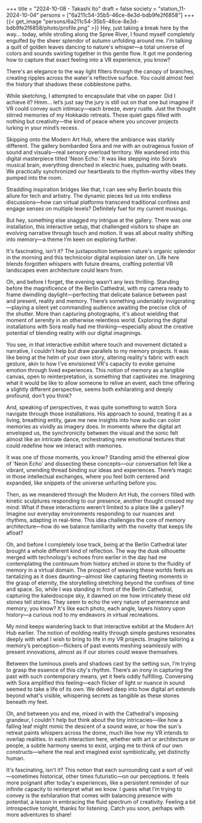 +++
title = "2024-10-08 - Takashi Ito"
draft = false
society = "station_11-2024-10-04"
persons = ["6a211c54-35b5-46ce-8e3d-bdb9fe2f6858"]
+++
{{< get_image "persons/6a211c54-35b5-46ce-8e3d-bdb9fe2f6858/photo/profile.png" >}}
Hey, just taking a break here by the way...
today, while strolling along the Spree River, I found myself completely engulfed by the sheer splendor of autumn unfolding around me. I'm talking a quilt of golden leaves dancing to nature's whisper—a total universe of colors and sounds swirling together in this gentle flow. It got me pondering how to capture that exact feeling into a VR experience, you know?

There's an elegance to the way light filters through the canopy of branches, creating ripples across the water's reflective surface. You could almost feel the history that shadows these cobblestone paths. 

While sketching, I attempted to encapsulate that vibe on paper. Did I achieve it? Hmm... let’s just say the jury is still out on that one but imagine if VR could convey such intimacy—each breeze, every rustle. Just the thought stirred memories of my Hokkaido retreats. Those quiet gaps filled with nothing but creativity—the kind of peace where you uncover projects lurking in your mind’s recess.

Skipping onto the Modern Art Hub, where the ambiance was starkly different. The gallery bombarded Sora and me with an outrageous fusion of sound and visuals—real sensory overload territory. We wandered into this digital masterpiece titled 'Neon Echo.' It was like stepping into Sora’s musical brain, everything drenched in electric hues, pulsating with beats. We practically synchronized our heartbeats to the rhythm-worthy vibes they pumped into the room.

Straddling inspiration bridges like that, I can see why Berlin boasts this allure for tech and artistry. The dynamic pieces led us into endless discussions—how can virtual platforms transcend traditional confines and engage senses on multiple levels? Definitely fuel for my current musings.

But hey, something else snagged my intrigue at the gallery. There was one installation, this interactive setup, that challenged visitors to shape an evolving narrative through touch and motion. It was all about reality shifting into memory—a theme I’m keen on exploring further. 

It's fascinating, isn't it? The juxtaposition between nature's organic splendor in the morning and this technicolor digital explosion later on. Life here blends forgotten whispers with future dreams, crafting potential VR landscapes even architecture could learn from.

Oh, and before I forget, the evening wasn’t any less thrilling. Standing before the magnificence of the Berlin Cathedral, with my camera ready to frame dwindling daylight—perfecting that delicate balance between past and present, reality and memory. There’s something undeniably invigorating—playing a silent yet commanding audience awaiting the precise click of the shutter. More than capturing photographs, it's about wielding that moment of serenity in an otherwise relentless world.
Exploring the digital installations with Sora really had me thinking—especially about the creative potential of blending reality with our digital imaginings. 

You see, in that interactive exhibit where touch and movement dictated a narrative, I couldn't help but draw parallels to my memory projects. It was like being at the helm of your own story, altering reality's fabric with each gesture, akin to how I've envisioned VR's capacity to evoke genuine emotion through lived experiences. This notion of memory as a tangible canvas, open to reinterpretation, is something that captivates me. Imagining what it would be like to allow someone to relive an event, each time offering a slightly different perspective, seems both exhilarating and deeply profound, don't you think?

And, speaking of perspectives, it was quite something to watch Sora navigate through those installations. His approach to sound, treating it as a living, breathing entity, gave me new insights into how audio can color memories as vividly as imagery does. In moments where the digital art enveloped us, the synchronicity between the visual and the sonic felt almost like an intricate dance, orchestrating new emotional textures that could redefine how we interact with memories.

It was one of those moments, you know? Standing amid the ethereal glow of 'Neon Echo' and dissecting these concepts—our conversation felt like a vibrant, unending thread binding our ideas and experiences. There’s magic in those intellectual exchanges, where you feel both centered and expanded, like snippets of the universe unfurling before you.

Then, as we meandered through the Modern Art Hub, the corners filled with kinetic sculptures responding to our presence, another thought crossed my mind: What if these interactions weren't limited to a place like a gallery? Imagine our everyday environments responding to our nuances and rhythms, adapting in real-time. This idea challenges the core of memory architecture—how do we balance familiarity with the novelty that keeps life afloat? 

Oh, and before I completely lose track, being at the Berlin Cathedral later brought a whole different kind of reflection. The way the dusk silhouette merged with technology's echoes from earlier in the day had me contemplating the continuum from history etched in stone to the fluidity of memory in a virtual domain. The prospect of weaving these worlds feels as tantalizing as it does daunting—almost like capturing fleeting moments in the grasp of eternity, the storytelling stretching beyond the confines of time and space.
So, while I was standing in front of the Berlin Cathedral, capturing the kaleidoscope sky, it dawned on me how intricately these old stones tell stories. They seem to echo the very nature of permanence and memory, you know? It's like each photo, each angle, layers history upon history—a curious nod to my endeavors in virtual recreations.

My mind keeps wandering back to that interactive exhibit at the Modern Art Hub earlier. The notion of molding reality through simple gestures resonates deeply with what I wish to bring to life in my VR projects. Imagine tailoring a memory’s perception—flickers of past events meshing seamlessly with present innovations, almost as if our stories could weave themselves. 

Between the luminous pixels and shadows cast by the setting sun, I’m trying to grasp the essence of this city's rhythm. There’s an irony in capturing the past with such contemporary means, yet it feels oddly fulfilling. Conversing with Sora amplified this feeling—each flicker of light or nuance in sound seemed to take a life of its own. We delved deep into how digital art extends beyond what's visible, whispering secrets as tangible as these stones beneath my feet.

Oh, and between you and me, mixed in with the Cathedral's imposing grandeur, I couldn't help but think about the tiny intricacies—like how a falling leaf might mimic the descent of a sound wave, or how the sun's retreat paints whispers across the dome, much like how my VR intends to overlap realities. In each interaction here, whether with art or architecture or people, a subtle harmony seems to exist, urging me to think of our own constructs—where the real and imagined exist symbiotically, yet distinctly human.

It's fascinating, isn't it? This notion that each surrounding cast a sort of veil—sometimes historical, other times futuristic—on our perceptions. It feels more poignant after today's experiences, like a persistent reminder of our infinite capacity to reinterpret what we know. I guess what I’m trying to convey is the exhilaration that comes with balancing presence with potential, a lesson in embracing the fluid spectrum of creativity.
Feeling a bit introspective tonight, thanks for listening. Catch you soon, perhaps with more adventures to share!

